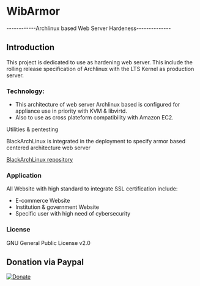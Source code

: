 WibArmor
========

------------Archlinux based Web Server Hardeness--------------



## Introduction

This project is dedicated to use as hardening web server. This include the rolling release specification of Archlinux with the LTS Kernel as production server.

### Technology:
- This architecture of web server Archlinux based is configured for appliance use in priority with KVM & libvirtd. 
- Also to use as cross plateform compatibility with Amazon EC2.

Utilities & pentesting

BlackArchLinux is integrated in the deployment to specify armor based centered architecture web server

<a href="http://blackarch.org/download.html">BlackArchLinux repository</a>

### Application
All Website with high standard to integrate SSL certification include:
- E-commerce Website
- Institution & government Website
- Specific user with high need of cybersecurity

### License

GNU General Public License v2.0

## Donation via Paypal
[![Donate](https://www.paypalobjects.com/en_US/i/btn/btn_donateCC_LG.gif)](https://www.paypal.com/cgi-bin/webscr?cmd=_donations&business=7KPZ6LUAF8Z9Y&lc=US&item_name=Alpharatz&item_number=wibarmor&currency_code=EUR&bn=PP%2dDonationsBF%3abtn_donateCC_LG%2egif%3aNonHosted)
